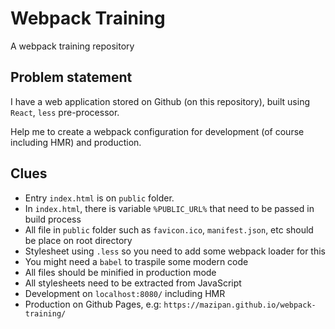 # Webpack Training

A webpack training repository

## Problem statement

I have a web application stored on Github (on this repository), built using `React`, `less` pre-processor.

Help me to create a webpack configuration for development (of course including HMR) and production.

## Clues

- Entry `index.html` is on `public` folder.
- In `index.html`, there is variable `%PUBLIC_URL%` that need to be passed in build process
- All file in `public` folder such as `favicon.ico`, `manifest.json`, etc should be place on root directory
- Stylesheet using `.less` so you need to add some webpack loader for this
- You might need a `babel` to traspile some modern code
- All files should be minified in production mode
- All stylesheets need to be extracted from JavaScript
- Development on `localhost:8080/` including HMR
- Production on Github Pages, e.g: `https://mazipan.github.io/webpack-training/`


